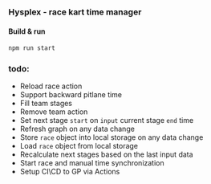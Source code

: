 ### Hysplex - race kart time manager 
#### Build & run 
```bash
npm run start
```
### todo:
 - Reload race action
 - Support backward pitlane time
 - Fill team stages
 - Remove team action
 - Set next stage `start` on `input` current stage `end` time
 - Refresh graph on any data change
 - Store `race` object into local storage on any data change
 - Load `race` object from local storage
 - Recalculate next stages based on the last input data
 - Start race and manual time synchronization
 - Setup CI\CD to GP via Actions
